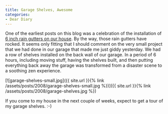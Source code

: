 ```yaml
---
title: Garage Shelves, Awesome
categories:
- Dear Diary
---
```


One of the earliest posts on this blog was a celebration of the installation of [6 inch rain gutters on our house](/thingelstad/rain-gutters-installed). By the way, those rain gutters have rocked. It seems only fitting that I should comment on the very small project that we had done in our garage that made me just giddy yesterday.
We had a row of shelves installed on the back wall of our garage. In a period of 6 hours, including moving stuff, having the shelves built, and then putting everything back away the garage was transformed from a disaster scene to a soothing zen experience.

[![garage-shelves-small.jpg]({{ site.url }}{% link /assets/posts/2008/garage-shelves-small.jpg %})]({{ site.url }}{% link /assets/posts/2008/garage-shelves.jpg %})

If you come to my house in the next couple of weeks, expect to get a tour of my garage shelves. :-)
